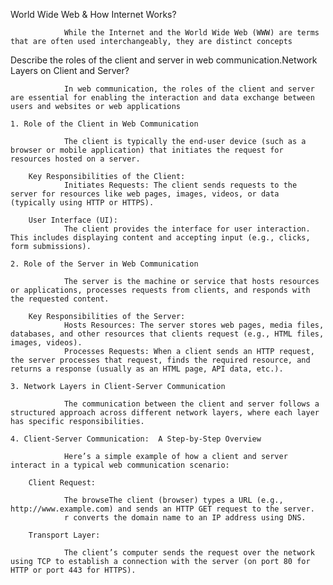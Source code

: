 World Wide Web & How Internet Works?

                While the Internet and the World Wide Web (WWW) are terms that are often used interchangeably, they are distinct concepts

Describe the roles of the client and server in web communication.Network Layers on Client and Server?

                In web communication, the roles of the client and server are essential for enabling the interaction and data exchange between users and websites or web applications

    1. Role of the Client in Web Communication

                The client is typically the end-user device (such as a browser or mobile application) that initiates the request for resources hosted on a server.

        Key Responsibilities of the Client:
                Initiates Requests: The client sends requests to the server for resources like web pages, images, videos, or data (typically using HTTP or HTTPS).

        User Interface (UI):
                The client provides the interface for user interaction. This includes displaying content and accepting input (e.g., clicks, form submissions).

    2. Role of the Server in Web Communication

                The server is the machine or service that hosts resources or applications, processes requests from clients, and responds with the requested content.

        Key Responsibilities of the Server:
                Hosts Resources: The server stores web pages, media files, databases, and other resources that clients request (e.g., HTML files, images, videos).
                Processes Requests: When a client sends an HTTP request, the server processes that request, finds the required resource, and returns a response (usually as an HTML page, API data, etc.).

    3. Network Layers in Client-Server Communication

                The communication between the client and server follows a structured approach across different network layers, where each layer has specific responsibilities.

    4. Client-Server Communication:  A Step-by-Step Overview
   
                Here’s a simple example of how a client and server interact in a typical web communication scenario:

        Client Request:

                The browseThe client (browser) types a URL (e.g., http://www.example.com) and sends an HTTP GET request to the server.
                r converts the domain name to an IP address using DNS.
                
        Transport Layer:

                The client’s computer sends the request over the network using TCP to establish a connection with the server (on port 80 for HTTP or port 443 for HTTPS).